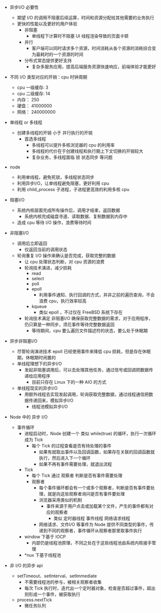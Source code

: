 - 异步I/O 必要性
  - 期望 I/O 的调用不阻塞后续运算，时间和资源分配给其他需要的业务执行
  - 更快的性能以及更好的用户体验
    - 非阻塞
      - 单线程下计算时不阻塞 UI 线程渲染导致的页面卡顿
    - 并行
      - 客户端可以同时请求多个资源，时间消耗从各个资源的消耗综合变为最耗时的一个资源的时间
    - 分布式常态提供更好支持
      - 复杂多服务应用，提高后端服务资源快速响应，前端体验才能更好

- 不同 I/O 类型对应的开销：cpu 时钟周期
  - cpu 一级缓存:   3
  - cpu 二级缓存:   14
  - 内存：          250
  - 硬盘：          41000000
  - 网络：          240000000

- 单线程 or 多线程
  - 创建多线程的开销 小于 并行执行的开销
    - 首选多线程
      - 多线程可以提升多核浏览器的 cpu 的利用率
      - 多线程的代价在于创建线程和执行期上下文切换的开销较大
      - 复杂业务，多线程面临 锁 状态同步 等问题

- node
  - 利用单线程，避免死锁，多线程状态同步
  - 利用异步I/O，让单线程避免阻塞，更好利用 cpu
  - 利用 child_process 子进程，子进程更高效的利用多核 cpu

- 阻塞I/O
  - 系统内核层面完成所有操作后，调用才结束，返回数据
    - 系统内核完成磁盘寻道、读取数据、复制数据到内存中
  - 造成 cpu 等待 I/O 操作，浪费等待时间

- 非阻塞I/O
  - 调用后立即返回
    - 仅返回当前的调用状态
  - 轮询重复 I/O 操作来确认是否完成，获取完整的数据
    - 让 cpu 处理状态判断，对 cpu 资源的浪费
    - 轮询技术演进，减少损耗
      - read
      - select
      - poll
      - epoll
        - 利用事件通知、执行回调的方式，并非之前的遍历查询，不会浪费 cpu，执行效率较高
      - kqueue
        - 类似 epoll ，不过仅在 FreeBSD 系统下存在
    - 轮询技术满足 非阻塞I/O 确保获取完整数据的需求，对于应用程序，仍只算是一种同步，须花事件等待完整数据返回
      - 等待期间，cpu 要么遍历文件描述符的状态，要么处于休眠期

- 异步非阻塞I/O
  - 尽管轮询演进技术 epoll 已经使用事件来降低 cpu 损耗，但是存在休眠期，休眠期时闲置的
  - 单线程理想下的异步I/O
    - 发起非阻塞调用后，可以去处理其他任务，通过信号或回调把数据传递给应用程序
      - 目前只存在 Linux 下的一种 AIO 的方式
  - 单线程现实的异步I/O
    - 用额外线程去实现发起调用，轮询获取完整数据，通过线程通信把数据传递回来，模拟异步I/O
      - 线程池模拟异步I/O

- Node 中的 异步 I/O
  - 事件循环
    - 进程启动时，Node 创建一个 类似 while(true) 的循环，执行一次循环成为 Tick
      - 每个 Tick 的过程查看是否有待处理的事件
        - 如果有就取出事件以及回调函数，如果存在关联的回调函数就执行，然后进入下一个循环
        - 如果不再有事件需要处理，就退出流程
    - Tick
      - 每个 Tick 通过 观察者 判断是否有事件需要处理
      - 观察者
        - 每个事件循环都会有一个或多个观察者，判断是否有事件要处理，就是向这些观察者询问是否有事件要处理
        - 浏览器采用类似的机制
          - 事件来源于用户点击或加载某个文件，产生的事件都有对应的观察者
            - 类似 定时器线程 事件线程 网络请求线程
        - 网络请求、文件I/O 等事件为 Node 提供不同类型的事件，传递到不同的观察者，事件循环从观察者那里取事件执行
    - window 下基于 IOCP
      - 内部仍是线程池原理，不同之处在于这些线程池由系统内核接手管理
    - *nux 下基于线程池

- 非 I/O 的异步 api
  - setTimeout、setInterval、setImmediate
    - 不需要线程池的参与，被相关观察者收集
    - 每次 Tick 执行时，迭代出一个定时器对象，检查是否超过事件，超出则形成一个事件，被获取执行
  - process.nextTick
    - 微任务队列
